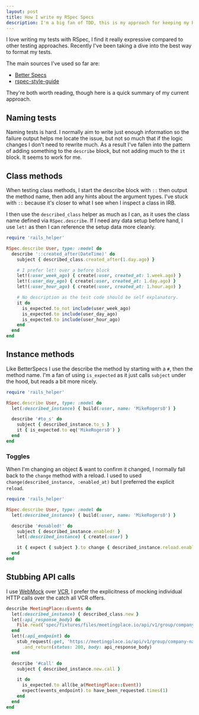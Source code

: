 ```yaml
---
layout: post
title: How I write my RSpec Specs
description: I'm a big fan of TDD, this is my approach for keeping my RSpec specs super tidy.
---
```


I love writing my tests with RSpec, I find it really expressive compared to other testing approaches. Recently I've been taking a dive into the best way to format my tests.

The main sources I've used so far are:

- [Better Specs](https://www.betterspecs.org/)
- [rspec-style-guide](https://github.com/rubocop-hq/rspec-style-guide)

They're both worth reading, though here is a quick summary of my current approach.

## Naming tests

Naming tests is hard. I normally aim to write just enough information so the failure output helps me locate the issue, but not so much that if the logic changes I don't need to rewrite much. As a result I've fallen into the pattern of adding something to the `describe` block, but not adding much to the `it` block. It seems to work for me.

## Class methods

When testing class methods, I start the describe block with `::` then output the method name, then add any hints about the argument types. I've stuck with `::` because it's closer to what I see when I inspect a class in IRB.

I then use the `described_class` helper as much as I can, as it uses the class name defined via `RSpec.describe`. If I need any data setup before hand, I use `let!` as then I can reference the setup data more cleanly.

```ruby
require 'rails_helper'

RSpec.describe User, type: :model do
  describe '::created_after(DateTime)' do
    subject { described_class.created_after(1.day.ago) }

    # I prefer let! over a before block
    let!(:user_week_ago) { create(:user, created_at: 1.week.ago) }
    let!(:user_day_ago) { create(:user, created_at: 1.day.ago) }
    let!(:user_hour_ago) { create(:user, created_at: 1.hour.ago) }

    # No description as the test code should be self explanatory.
    it do
      is_expected.to_not include(user_week_ago)
      is_expected.to include(user_day_ago)
      is_expected.to include(user_hour_ago)
    end
  end
end
```

## Instance methods

Like BetterSpecs I use the describe the method by starting with a `#`, then the method name. I'm a fan of using `is_expected` as it just calls `subject` under the hood, but reads a bit more nicely.

```ruby
require 'rails_helper'

RSpec.describe User, type: :model do
  let(:described_instance) { build(:user, name: 'MikeRogers0') }

  describe '#to_s' do
    subject { described_instance.to_s }
    it { is_expected.to eq('MikeRogers0') }
  end
end
```

### Toggles

When I'm changing an object & want to confirm it changed, I normally fall back to the `change` method with a reload. I used to used `change(described_instance, :enabled_at)` but I preferred the explicit `reload`.

```ruby
require 'rails_helper'

RSpec.describe User, type: :model do
  let(:described_instance) { build(:user, name: 'MikeRogers0') }

  describe '#enabled!' do
    subject { described_instance.enabled! }
    let(:described_instance) { create(:user) }

    it { expect { subject }.to change { described_instance.reload.enabled_at }.from(nil).to(DateTime) }
  end
end
```

## Stubbing API calls

I use [WebMock](https://github.com/tooky/webmock) over [VCR](https://github.com/vcr/vcr), I prefer the explicitness of mocking individual HTTP calls over the catch all VCR offers.

```ruby
describe MeetingPlace::Events do
  let(:described_instance) { described_class.new }
  let(:api_response_body) do
    File.read('spec/fixtures/files/meetingplace.io/api/v1/group/company-name/events.json')
  end
  let!(:api_endpoint) do
    stub_request(:get, 'https://meetingplace.io/api/v1/group/company-name/events.json')
      .and_return(status: 200, body: api_response_body)
  end

  describe '#call' do
    subject { described_instance.new.call }

    it do
      is_expected.to all(be_a(MeetingPlace::Event))
      expect(events_endpoint).to have_been_requested.times(1)
    end
  end
end
```
